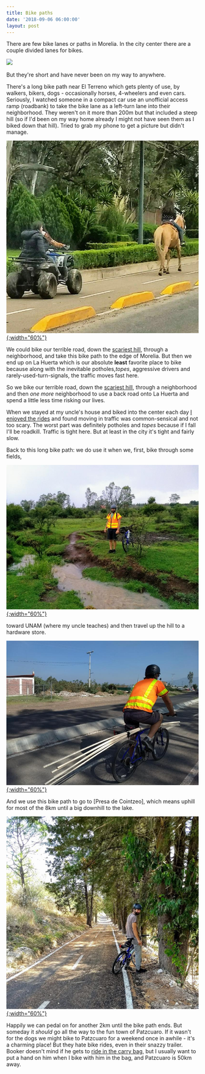 ```yaml
---
title: Bike paths
date: '2018-09-06 06:00:00'
layout: post
---
```


There are few bike lanes or paths in Morelia. In the city center there are a couple divided lanes for bikes.

![](https://revistabusqueda.com.mx/wp-content/uploads/2018/03/3919ef19-582a-4322-b29e-2ea7188a1bea-532x445.jpeg)

But they're short and have never been on my way to anywhere.

There's a long bike path near El Terreno which gets plenty of use, by walkers, bikers, dogs - occasionally horses, 4-wheelers and even cars. Seriously, I watched someone in a compact car use an unofficial access ramp (roadbank) to take the bike lane as a left-turn lane into their neighborhood. They weren't on it more than 200m but that included a steep hill (so if I'd been on my way home already I might not have seen them as I biked down that hill). Tried to grab my phone to get a picture but didn't manage.

[![](/images/bike_path_.jpg){:width="60%"}](/images/bike_path.jpg)

We could bike our terrible road, down the [scariest hill](http://reverdecer.annalisagross.com/2018/09/01/la-colina-de-la-muerte/), through a neighborhood, and take this bike path to the edge of Morelia. But then we end up on La Huerta which is our absolute **least** favorite place to bike because along with the inevitable potholes,*topes*, aggressive drivers and rarely-used-turn-signals, the traffic moves fast here.

So we bike our terrible road, down the [scariest hill](http://reverdecer.annalisagross.com/2018/09/01/la-colina-de-la-muerte/), through a neighborhood and then *one more* neighborhood to use a back road onto La Huerta and spend a little less time risking our lives.

When we stayed at my uncle's house and biked into the center each day [I enjoyed the rides](http://www.annalisagross.com/home/andar-en-bici-en-morelia) and found moving in traffic was common-sensical and not too scary. The worst part was definitely potholes and *topes* because if I fall I'll be roadkill. Traffic is tight here. But at least in the city it's tight and fairly slow.

Back to this long bike path: we do use it when we, first, bike through some fields,

[![](/images/rainy_ride_.jpg){:width="60%"}](/images/rainy_ride.jpg)

toward UNAM (where my uncle teaches) and then travel up the hill to a hardware store.

[![](/images/pvcbike_.jpg){:width="60%"}](/images/pvcbike.jpg)

And we use this bike path to go to [Presa de Cointzeo], which means uphill for most of the 8km until a big downhill to the lake.

[![](/images/bike_path2_.jpg){:width="60%"}](/images/bike_path2.jpg)

Happily we can pedal on for another 2km until the bike path ends. But someday it *should* go all the way to the fun town of Patzcuaro. If it wasn't for the dogs we might bike to Patzcuaro for a weekend once in awhile - it's a charming place! But they hate bike rides, even in their snazzy trailer. Booker doesn't mind if he gets to [ride in the carry bag](https://reverdecer.annalisagross.com/2018/08/13/how-to-hike-with-old-dogs/), but I usually want to put a hand on him when I bike with him in the bag, and Patzcuaro is 50km away.